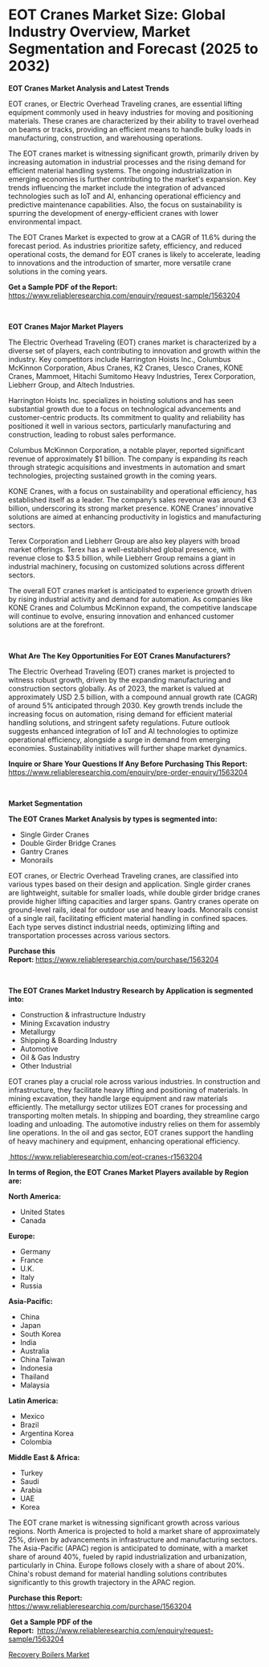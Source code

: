 <p><h1>EOT Cranes Market Size: Global Industry Overview, Market Segmentation and Forecast (2025 to 2032)</h1></p><p><strong>EOT Cranes Market Analysis and Latest Trends</strong></p>
<p><p>EOT cranes, or Electric Overhead Traveling cranes, are essential lifting equipment commonly used in heavy industries for moving and positioning materials. These cranes are characterized by their ability to travel overhead on beams or tracks, providing an efficient means to handle bulky loads in manufacturing, construction, and warehousing operations.</p><p>The EOT cranes market is witnessing significant growth, primarily driven by increasing automation in industrial processes and the rising demand for efficient material handling systems. The ongoing industrialization in emerging economies is further contributing to the market's expansion. Key trends influencing the market include the integration of advanced technologies such as IoT and AI, enhancing operational efficiency and predictive maintenance capabilities. Also, the focus on sustainability is spurring the development of energy-efficient cranes with lower environmental impact.</p><p>The EOT Cranes Market is expected to grow at a CAGR of 11.6% during the forecast period. As industries prioritize safety, efficiency, and reduced operational costs, the demand for EOT cranes is likely to accelerate, leading to innovations and the introduction of smarter, more versatile crane solutions in the coming years.</p></p>
<p><strong>Get a Sample PDF of the Report:&nbsp;</strong> <a href="https://www.reliableresearchiq.com/enquiry/request-sample/1563204?utm_campaign=2188&utm_medium=2&utm_source=Github&utm_content=ia&utm_term=22022025&utm_id=eot-cranes">https://www.reliableresearchiq.com/enquiry/request-sample/1563204</a></p>
<p>&nbsp;</p>
<p><strong>EOT Cranes Major Market Players</strong></p>
<p><p>The Electric Overhead Traveling (EOT) cranes market is characterized by a diverse set of players, each contributing to innovation and growth within the industry. Key competitors include Harrington Hoists Inc., Columbus McKinnon Corporation, Abus Cranes, K2 Cranes, Uesco Cranes, KONE Cranes, Mammoet, Hitachi Sumitomo Heavy Industries, Terex Corporation, Liebherr Group, and Altech Industries.</p><p>Harrington Hoists Inc. specializes in hoisting solutions and has seen substantial growth due to a focus on technological advancements and customer-centric products. Its commitment to quality and reliability has positioned it well in various sectors, particularly manufacturing and construction, leading to robust sales performance.</p><p>Columbus McKinnon Corporation, a notable player, reported significant revenue of approximately $1 billion. The company is expanding its reach through strategic acquisitions and investments in automation and smart technologies, projecting sustained growth in the coming years.</p><p>KONE Cranes, with a focus on sustainability and operational efficiency, has established itself as a leader. The company’s sales revenue was around €3 billion, underscoring its strong market presence. KONE Cranes’ innovative solutions are aimed at enhancing productivity in logistics and manufacturing sectors.</p><p>Terex Corporation and Liebherr Group are also key players with broad market offerings. Terex has a well-established global presence, with revenue close to $3.5 billion, while Liebherr Group remains a giant in industrial machinery, focusing on customized solutions across different sectors.</p><p>The overall EOT cranes market is anticipated to experience growth driven by rising industrial activity and demand for automation. As companies like KONE Cranes and Columbus McKinnon expand, the competitive landscape will continue to evolve, ensuring innovation and enhanced customer solutions are at the forefront.</p></p>
<p>&nbsp;</p>
<p><strong>What Are The Key Opportunities For EOT Cranes Manufacturers?</strong></p>
<p><p>The Electric Overhead Traveling (EOT) cranes market is projected to witness robust growth, driven by the expanding manufacturing and construction sectors globally. As of 2023, the market is valued at approximately USD 2.5 billion, with a compound annual growth rate (CAGR) of around 5% anticipated through 2030. Key growth trends include the increasing focus on automation, rising demand for efficient material handling solutions, and stringent safety regulations. Future outlook suggests enhanced integration of IoT and AI technologies to optimize operational efficiency, alongside a surge in demand from emerging economies. Sustainability initiatives will further shape market dynamics.</p></p>
<p><strong>Inquire or Share Your Questions If Any Before Purchasing This Report:</strong> <a href="https://www.reliableresearchiq.com/enquiry/pre-order-enquiry/1563204?utm_campaign=2188&utm_medium=2&utm_source=Github&utm_content=ia&utm_term=22022025&utm_id=eot-cranes">https://www.reliableresearchiq.com/enquiry/pre-order-enquiry/1563204</a></p>
<p>&nbsp;</p>
<p><strong>Market Segmentation</strong></p>
<p><strong>The EOT Cranes Market Analysis by types is segmented into:</strong></p>
<p><ul><li>Single Girder Cranes</li><li>Double Girder Bridge Cranes</li><li>Gantry Cranes</li><li>Monorails</li></ul></p>
<p><p>EOT cranes, or Electric Overhead Traveling cranes, are classified into various types based on their design and application. Single girder cranes are lightweight, suitable for smaller loads, while double girder bridge cranes provide higher lifting capacities and larger spans. Gantry cranes operate on ground-level rails, ideal for outdoor use and heavy loads. Monorails consist of a single rail, facilitating efficient material handling in confined spaces. Each type serves distinct industrial needs, optimizing lifting and transportation processes across various sectors.</p></p>
<p><strong>Purchase this Report:&nbsp;</strong><a href="https://www.reliableresearchiq.com/purchase/1563204?utm_campaign=2188&utm_medium=2&utm_source=Github&utm_content=ia&utm_term=22022025&utm_id=eot-cranes">https://www.reliableresearchiq.com/purchase/1563204</a></p>
<p>&nbsp;</p>
<p><strong>The EOT Cranes Market Industry Research by Application is segmented into:</strong></p>
<p><ul><li>Construction & infrastructure Industry</li><li>Mining Excavation industry</li><li>Metallurgy</li><li>Shipping & Boarding Industry</li><li>Automotive</li><li>Oil & Gas Industry</li><li>Other Industrial</li></ul></p>
<p><p>EOT cranes play a crucial role across various industries. In construction and infrastructure, they facilitate heavy lifting and positioning of materials. In mining excavation, they handle large equipment and raw materials efficiently. The metallurgy sector utilizes EOT cranes for processing and transporting molten metals. In shipping and boarding, they streamline cargo loading and unloading. The automotive industry relies on them for assembly line operations. In the oil and gas sector, EOT cranes support the handling of heavy machinery and equipment, enhancing operational efficiency.</p></p>
<p><a href="https://www.reliableresearchiq.com/eot-cranes-r1563204?utm_campaign=2188&utm_medium=2&utm_source=Github&utm_content=ia&utm_term=22022025&utm_id=eot-cranes">&nbsp;https://www.reliableresearchiq.com/eot-cranes-r1563204</a></p>
<p><strong>In terms of Region, the EOT Cranes Market Players available by Region are:</strong></p>
<p>
    <p> <strong> North America: </strong>
        <ul>
            <li>United States</li>
            <li>Canada</li>
        </ul>
        </p> 
    <p> <strong> Europe: </strong>
        <ul>
            <li>Germany</li>
            <li>France</li>
            <li>U.K.</li>
            <li>Italy</li>
            <li>Russia</li>
        </ul>
        </p> 
    <p> <strong> Asia-Pacific: </strong>
        <ul>
            <li>China</li>
            <li>Japan</li>
            <li>South Korea</li>
            <li>India</li>
            <li>Australia</li>
            <li>China Taiwan</li>
            <li>Indonesia</li>
            <li>Thailand</li>
            <li>Malaysia</li>
        </ul>
        </p> 
    <p> <strong> Latin America: </strong>
        <ul>
            <li>Mexico</li>
            <li>Brazil</li>
            <li>Argentina Korea</li>
            <li>Colombia</li>
        </ul>
        </p> 
    <p> <strong> Middle East & Africa: </strong>
        <ul>
            <li>Turkey</li>
            <li>Saudi</li>
            <li>Arabia</li>
            <li>UAE</li>
            <li>Korea</li>
        </ul>
    </p>
    </p>
<p><p>The EOT crane market is witnessing significant growth across various regions. North America is projected to hold a market share of approximately 25%, driven by advancements in infrastructure and manufacturing sectors. The Asia-Pacific (APAC) region is anticipated to dominate, with a market share of around 40%, fueled by rapid industrialization and urbanization, particularly in China. Europe follows closely with a share of about 20%. China's robust demand for material handling solutions contributes significantly to this growth trajectory in the APAC region.</p></p>
<p><strong>Purchase this Report: </strong><a href="https://www.reliableresearchiq.com/purchase/1563204?utm_campaign=2188&utm_medium=2&utm_source=Github&utm_content=ia&utm_term=22022025&utm_id=eot-cranes">https://www.reliableresearchiq.com/purchase/1563204</a></p>
<p>&nbsp;<strong>Get a Sample PDF of the Report:&nbsp;&nbsp;</strong><a href="https://www.reliableresearchiq.com/enquiry/request-sample/1563204?utm_campaign=2188&utm_medium=2&utm_source=Github&utm_content=ia&utm_term=22022025&utm_id=eot-cranes">https://www.reliableresearchiq.com/enquiry/request-sample/1563204</a></p>
<p><strong></strong></p>
<p><p><a href="https://github.com/FosterFahey91/Market-Research-Report-List-1/blob/main/recovery-boilers-market.md?utm_campaign=2188&utm_medium=2&utm_source=Github&utm_content=ia&utm_term=22022025&utm_id=eot-cranes">Recovery Boilers Market</a></p></p>